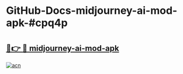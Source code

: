 # GitHub-Docs-midjourney-ai-mod-apk-#cpq4p

# <h2><a href="https://andorid.site?title=midjourney-ai-mod-apk&ref=07A">🔗👉 🔴 midjourney-ai-mod-apk</a></h2>

[![acn](https://github.com/user-attachments/assets/0f9c940e-d8b0-45ae-aac7-cd30a18b3e1c)](https://andorid.site?title=midjourney-ai-mod-apk&ref=07A)

